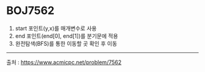 # BOJ7562
1. start 포인트(y,x)를 매개변수로 사용
2. end 포인트(end[0], end[1])를 분기문에 적용
3. 완전탐색(BFS)를 통한 이동할 곳 확인 후 이동
-------------------------------------------
출처 : https://www.acmicpc.net/problem/7562
